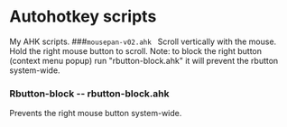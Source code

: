 # Autohotkey scripts
My AHK scripts.
###`mousepan-v02.ahk `
Scroll vertically with the mouse. Hold the right mouse button to scroll.
Note: to block the right button (context menu popup) run "rbutton-block.ahk" 
it will prevent the rbutton system-wide.
### Rbutton-block -- rbutton-block.ahk  
Prevents the right mouse button system-wide.

